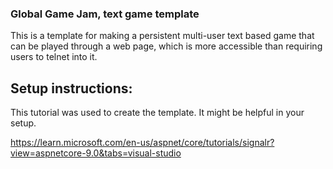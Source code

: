 ### Global Game Jam, text game template

This is a template for making a persistent multi-user text based game that can be played through a web page, which is more accessible than requiring users to telnet into it.

## Setup instructions:

This tutorial was used to create the template. It might be helpful in your setup.

https://learn.microsoft.com/en-us/aspnet/core/tutorials/signalr?view=aspnetcore-9.0&tabs=visual-studio
